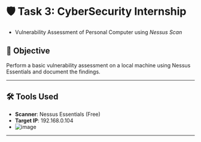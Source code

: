 # 🛡️ Task 3: CyberSecurity Internship
- Vulnerability Assessment of Personal Computer using *Nessus Scan*

## 📌 Objective
Perform a basic vulnerability assessment on a local machine using Nessus Essentials and document the findings.

---
## 🛠️ Tools Used
- **Scanner**: Nessus Essentials (Free)
- **Target IP**: 192.168.0.104
- ![image](https://github.com/user-attachments/assets/018135f0-3daf-47b6-abb0-531fb737ee31)


---
